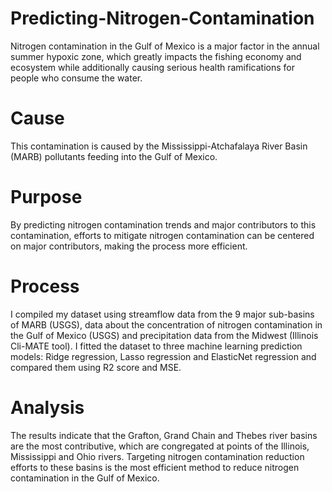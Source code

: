 # Predicting-Nitrogen-Contamination

Nitrogen contamination in the Gulf of Mexico is a major factor in the annual summer hypoxic zone, which greatly impacts the fishing economy and ecosystem while additionally causing serious health ramifications for people who consume the water. 

# Cause

This contamination is caused by the Mississippi-Atchafalaya River Basin (MARB) pollutants feeding into the Gulf of Mexico. 

# Purpose

By predicting nitrogen contamination trends and major contributors to this contamination, efforts to mitigate nitrogen contamination can be centered on major contributors, making the process more efficient. 

# Process
I compiled my dataset using streamflow data from the 9 major sub-basins of MARB (USGS), data about the concentration of nitrogen contamination in the Gulf of Mexico (USGS) and precipitation data from the Midwest (Illinois Cli-MATE tool).  I fitted the dataset to three machine learning prediction models: Ridge regression, Lasso regression and ElasticNet regression and compared them using R2 score and MSE. 

# Analysis
The results indicate that the Grafton, Grand Chain and Thebes river basins are the most contributive, which are congregated at points of the Illinois, Mississippi and Ohio rivers. Targeting nitrogen contamination reduction efforts to these basins is the most efficient method to reduce nitrogen contamination in the Gulf of Mexico.

